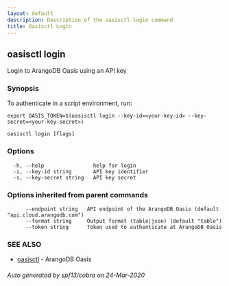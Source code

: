 ```yaml
---
layout: default
description: Description of the oasisctl login command
title: Oasisctl Login
---
```

## oasisctl login

Login to ArangoDB Oasis using an API key

### Synopsis

To authenticate in a script environment, run:
	
	export OASIS_TOKEN=$(oasisctl login --key-id=<your-key-id> --key-secret=<your-key-secret>)


```
oasisctl login [flags]
```

### Options

```
  -h, --help                help for login
  -i, --key-id string       API key identifier
  -s, --key-secret string   API key secret
```

### Options inherited from parent commands

```
      --endpoint string   API endpoint of the ArangoDB Oasis (default "api.cloud.arangodb.com")
      --format string     Output format (table|json) (default "table")
      --token string      Token used to authenticate at ArangoDB Oasis
```

### SEE ALSO

* [oasisctl](oasisctl.md)	 - ArangoDB Oasis

###### Auto generated by spf13/cobra on 24-Mar-2020
